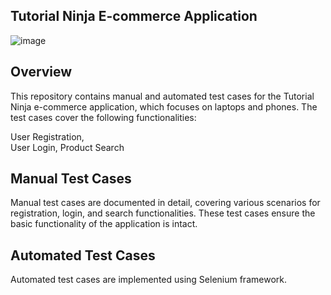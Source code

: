 ## Tutorial Ninja E-commerce Application

![image](https://github.com/user-attachments/assets/c383cf26-4f25-42b8-8f2c-c9cdaf65e873)


## Overview

This repository contains manual and automated test cases for the Tutorial Ninja e-commerce application, which focuses on laptops and phones. The test cases cover the following functionalities:

User Registration,  
 User Login,
Product Search

## Manual Test Cases

Manual test cases are documented in detail, covering various scenarios for registration, login, and search functionalities. These test cases ensure the basic functionality of the application is intact.

## Automated Test Cases

Automated test cases are implemented using Selenium framework.


